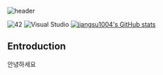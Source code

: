 ![header](https://capsule-render.vercel.app/api?type=wave&color=auto&height=300&section=header&text=capsule%20render&fontSize=90)






![42](https://img.shields.io/badge/-42-black?style=flat-square&logo=42&logoColor=white)
![Visual Studio](https://img.shields.io/badge/Visual%20Studio-5C2D91.svg?style=flat-square&logo=visual-studio&logoColor=white)
[![jjangsu1004's GitHub stats](https://github-readme-stats.vercel.app/api?username=jjangsu1004)](https://github.com/anuraghazra/github-readme-stats)



## Entroduction
안녕하세요

